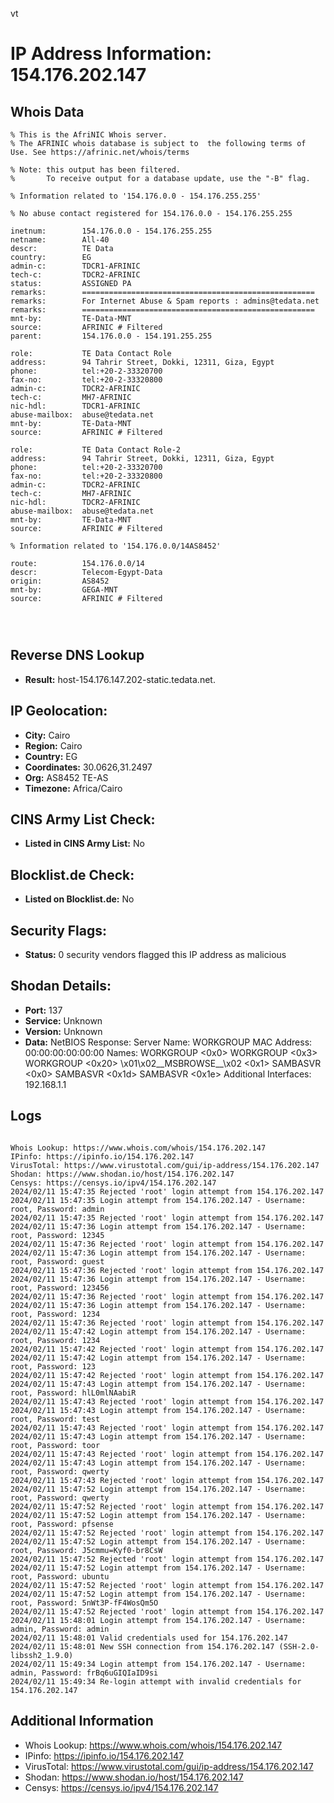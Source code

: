 vt
# IP Address Information: 154.176.202.147

## Whois Data
```
% This is the AfriNIC Whois server.
% The AFRINIC whois database is subject to  the following terms of Use. See https://afrinic.net/whois/terms

% Note: this output has been filtered.
%       To receive output for a database update, use the "-B" flag.

% Information related to '154.176.0.0 - 154.176.255.255'

% No abuse contact registered for 154.176.0.0 - 154.176.255.255

inetnum:        154.176.0.0 - 154.176.255.255
netname:        All-40
descr:          TE Data
country:        EG
admin-c:        TDCR1-AFRINIC
tech-c:         TDCR2-AFRINIC
status:         ASSIGNED PA
remarks:        ====================================================
remarks:        For Internet Abuse & Spam reports : admins@tedata.net
remarks:        ====================================================
mnt-by:         TE-Data-MNT
source:         AFRINIC # Filtered
parent:         154.176.0.0 - 154.191.255.255

role:           TE Data Contact Role
address:        94 Tahrir Street, Dokki, 12311, Giza, Egypt
phone:          tel:+20-2-33320700
fax-no:         tel:+20-2-33320800
admin-c:        TDCR2-AFRINIC
tech-c:         MH7-AFRINIC
nic-hdl:        TDCR1-AFRINIC
abuse-mailbox:  abuse@tedata.net
mnt-by:         TE-Data-MNT
source:         AFRINIC # Filtered

role:           TE Data Contact Role-2
address:        94 Tahrir Street, Dokki, 12311, Giza, Egypt
phone:          tel:+20-2-33320700
fax-no:         tel:+20-2-33320800
admin-c:        TDCR2-AFRINIC
tech-c:         MH7-AFRINIC
nic-hdl:        TDCR2-AFRINIC
abuse-mailbox:  abuse@tedata.net
mnt-by:         TE-Data-MNT
source:         AFRINIC # Filtered

% Information related to '154.176.0.0/14AS8452'

route:          154.176.0.0/14
descr:          Telecom-Egypt-Data
origin:         AS8452
mnt-by:         GEGA-MNT
source:         AFRINIC # Filtered




```
## Reverse DNS Lookup
- **Result:** host-154.176.147.202-static.tedata.net.

## IP Geolocation:
- **City:** Cairo
- **Region:** Cairo
- **Country:** EG
- **Coordinates:** 30.0626,31.2497
- **Org:** AS8452 TE-AS
- **Timezone:** Africa/Cairo

## CINS Army List Check:
- **Listed in CINS Army List:** 
No

## Blocklist.de Check:
- **Listed on Blocklist.de:** 
No

## Security Flags:
- **Status:** 0 security vendors flagged this IP address as malicious

## Shodan Details:
- **Port:** 137
- **Service:** Unknown
- **Version:** Unknown
- **Data:** NetBIOS Response:
  Server Name: WORKGROUP
  MAC Address: 00:00:00:00:00:00
  Names:
    WORKGROUP <0x0>
    WORKGROUP <0x3>
    WORKGROUP <0x20>
    \x01\x02__MSBROWSE__\x02 <0x1>
    SAMBASVR <0x0>
    SAMBASVR <0x1d>
    SAMBASVR <0x1e>
  Additional Interfaces:
    192.168.1.1

## Logs
```

Whois Lookup: https://www.whois.com/whois/154.176.202.147
IPinfo: https://ipinfo.io/154.176.202.147
VirusTotal: https://www.virustotal.com/gui/ip-address/154.176.202.147
Shodan: https://www.shodan.io/host/154.176.202.147
Censys: https://censys.io/ipv4/154.176.202.147
2024/02/11 15:47:35 Rejected 'root' login attempt from 154.176.202.147
2024/02/11 15:47:35 Login attempt from 154.176.202.147 - Username: root, Password: admin
2024/02/11 15:47:35 Rejected 'root' login attempt from 154.176.202.147
2024/02/11 15:47:36 Login attempt from 154.176.202.147 - Username: root, Password: 12345
2024/02/11 15:47:36 Rejected 'root' login attempt from 154.176.202.147
2024/02/11 15:47:36 Login attempt from 154.176.202.147 - Username: root, Password: guest
2024/02/11 15:47:36 Rejected 'root' login attempt from 154.176.202.147
2024/02/11 15:47:36 Login attempt from 154.176.202.147 - Username: root, Password: 123456
2024/02/11 15:47:36 Rejected 'root' login attempt from 154.176.202.147
2024/02/11 15:47:36 Login attempt from 154.176.202.147 - Username: root, Password: 1234
2024/02/11 15:47:36 Rejected 'root' login attempt from 154.176.202.147
2024/02/11 15:47:42 Login attempt from 154.176.202.147 - Username: root, Password: 1234
2024/02/11 15:47:42 Rejected 'root' login attempt from 154.176.202.147
2024/02/11 15:47:42 Login attempt from 154.176.202.147 - Username: root, Password: 123
2024/02/11 15:47:42 Rejected 'root' login attempt from 154.176.202.147
2024/02/11 15:47:43 Login attempt from 154.176.202.147 - Username: root, Password: hlL0mlNAabiR
2024/02/11 15:47:43 Rejected 'root' login attempt from 154.176.202.147
2024/02/11 15:47:43 Login attempt from 154.176.202.147 - Username: root, Password: test
2024/02/11 15:47:43 Rejected 'root' login attempt from 154.176.202.147
2024/02/11 15:47:43 Login attempt from 154.176.202.147 - Username: root, Password: toor
2024/02/11 15:47:43 Rejected 'root' login attempt from 154.176.202.147
2024/02/11 15:47:43 Login attempt from 154.176.202.147 - Username: root, Password: qwerty
2024/02/11 15:47:43 Rejected 'root' login attempt from 154.176.202.147
2024/02/11 15:47:52 Login attempt from 154.176.202.147 - Username: root, Password: qwerty
2024/02/11 15:47:52 Rejected 'root' login attempt from 154.176.202.147
2024/02/11 15:47:52 Login attempt from 154.176.202.147 - Username: root, Password: pfsense
2024/02/11 15:47:52 Rejected 'root' login attempt from 154.176.202.147
2024/02/11 15:47:52 Login attempt from 154.176.202.147 - Username: root, Password: J5cmmu=Kyf0-br8CsW
2024/02/11 15:47:52 Rejected 'root' login attempt from 154.176.202.147
2024/02/11 15:47:52 Login attempt from 154.176.202.147 - Username: root, Password: ubuntu
2024/02/11 15:47:52 Rejected 'root' login attempt from 154.176.202.147
2024/02/11 15:47:52 Login attempt from 154.176.202.147 - Username: root, Password: 5nWt3P-fF4WosQm5O
2024/02/11 15:47:52 Rejected 'root' login attempt from 154.176.202.147
2024/02/11 15:48:01 Login attempt from 154.176.202.147 - Username: admin, Password: admin
2024/02/11 15:48:01 Valid credentials used for 154.176.202.147
2024/02/11 15:48:01 New SSH connection from 154.176.202.147 (SSH-2.0-libssh2_1.9.0)
2024/02/11 15:49:34 Login attempt from 154.176.202.147 - Username: admin, Password: frBq6uGIQIaID9si
2024/02/11 15:49:34 Re-login attempt with invalid credentials for 154.176.202.147

```
## Additional Information
- Whois Lookup: https://www.whois.com/whois/154.176.202.147
- IPinfo: https://ipinfo.io/154.176.202.147
- VirusTotal: https://www.virustotal.com/gui/ip-address/154.176.202.147
- Shodan: https://www.shodan.io/host/154.176.202.147
- Censys: https://censys.io/ipv4/154.176.202.147

